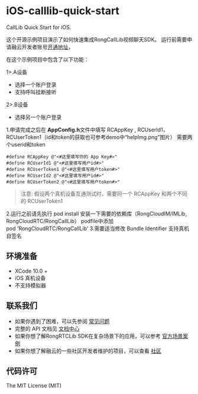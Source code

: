 # iOS-calllib-quick-start
CallLib Quick Start for iOS.

这个开源示例项目演示了如何快速集成RongCallLib视频聊天SDK。
运行前需要申请融云开发者账号[开通地址](https://www.rongcloud.cn/docs/)，

在这个示例项目中包含了以下功能：

1>.A设备
- 选择一个账户登录
- 支持呼叫挂断接听

2>.B设备
- 选择另一个账户登录


1.申请完成之后在 **AppConfig.h**文件中填写 RCAppKey , RCUserId1，RCUserToken1（id和token的获取也可参考demo中“helpImg.png”图片）
需要两个userid和token

```
#define RCAppKey @"<#这里填写你的 App Key#>"
#define RCUserId1 @"<#这里填写用户id#>"
#define RCUserToken1 @"<#这里填写用户token#>"
#define RCUserId2 @"<#这里填写用户id#>"
#define RCUserToken2 @"<#这里填写用户token#>"
```

> 注意: 假设两个真机设备互通测试时，需要同一个 RCAppKey 和两个不同的 RCUserToken1

2.运行之前请先执行 pod install 安装一下需要的依赖库（RongCloudIM/IMLib, RongCloudRTC/RongCallLib）
    podfile中添加  
         pod 'RongCloudRTC/RongCallLib'
3.需要适当修改 Bundle Identifier 支持真机自签名

## 环境准备

- XCode 10.0 +
- iOS 真机设备
- 不支持模拟器


## 联系我们

- 如果你遇到了困难，可以先参阅 [常见问题](https://docs.rongcloud.cn/v4/views/im/ui/faq/overview.html)
- 完整的 API 文档见 [文档中心](https://docs.rongcloud.cn/v4/)
- 如果你想了解RongRTCLib SDK在复杂场景下的应用，可以参考 [官方场景案例](https://www.rongcloud.cn/downloads/demo)
- 如果你想了解融云的一些社区开发者维护的项目，可以查看 [社区](https://geekonline.rongcloud.cn/)

## 代码许可

The MIT License (MIT)
